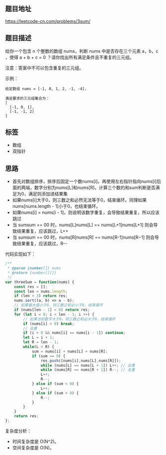 ## 题目地址

https://leetcode-cn.com/problems/3sum/

## 题目描述

给你一个包含 n 个整数的数组 nums，判断 nums 中是否存在三个元素 a，b，c ，使得 a + b + c = 0 ？请你找出所有满足条件且不重复的三元组。

注意：答案中不可以包含重复的三元组。

示例：
```
给定数组 nums = [-1, 0, 1, 2, -1, -4]，

满足要求的三元组集合为：
[
  [-1, 0, 1],
  [-1, -1, 2]
]
```

## 标签

- 数组
- 双指针

## 思路

- 首先对数组排序，排序后固定一个数nums[i]，再使用左右指针指向nums[i]后面的两端，数字分别为nums[L]和nums[R]，计算三个数的和sum判断是否满足为0，满足则添加进结果集
- 如果nums[i]大于0，则三数之和必然无法等于0，结束循环。同理如果nums[nums.length - 1]小于0，也结束循环。
- 如果nums[i] = nums[i - 1]，则说明该数字重复，会导致结果重复，所以应该跳过
- 当 sumsum == 00 时，nums[L]nums[L] == nums[L+1]nums[L+1] 则会导致结果重复，应该跳过，L++
- 当 sumsum == 00 时，nums[R]nums[R] == nums[R-1]nums[R−1] 则会导致结果重复，应该跳过，R--

代码实现如下：
```javascript
/**
 * @param {number[]} nums
 * @return {number[][]}
 */
var threeSum = function(nums) {
    const res = [];
    const len = nums.length;
    if (len < 3) return res;
    nums.sort((a, b) => a - b);
    // 如果最大值小于0，则三数之和必小于0，结束循环
    if (nums[len - 1] < 0) return res;
    for (let i = 0; i < len - 1; i ++) {
        // 如果当前数字大于0，则三数之和必大于0，结束循环
        if (nums[i] > 0) break;
        // 去重
        if (i > 0 && nums[i] == nums[i - 1]) continue;
        let L = i + 1;
        let R = len - 1;
        while(L < R) {
            sum = nums[i] + nums[L] + nums[R];
            if (sum == 0) {
                res.push([nums[i],nums[L],nums[R]]);
                while (nums[L] == nums[L + 1]) L++; // 去重
                while (nums[R] == nums[R + 1]) R--; // 去重
                L++;
                R--;
            } else if (sum < 0) {
                L++;
            } else if (sum > 0) {
                R--;
            }
        }
    }
    return res;
};
```

复杂度分析：

- 时间复杂度是 O(N^2)。
- 空间复杂度是 O(N)。
